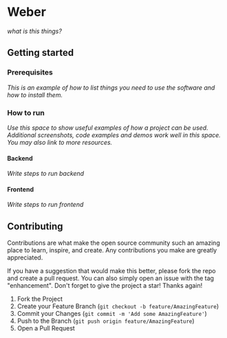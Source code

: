 # Weber

*what is this things?*

## Getting started

### Prerequisites

*This is an example of how to list things you need to use the software and how to install them.*

### How to run

*Use this space to show useful examples of how a project can be used. Additional screenshots, code examples and demos work well in this space. You may also link to more resources.*

#### Backend

*Write steps to run backend*

#### Frontend

*Write steps to run frontend*

## Contributing

Contributions are what make the open source community such an amazing place to learn, inspire, and create. Any contributions you make are greatly appreciated.

If you have a suggestion that would make this better, please fork the repo and create a pull request. You can also simply open an issue with the tag "enhancement". Don't forget to give the project a star! Thanks again!

1. Fork the Project
2. Create your Feature Branch (`git checkout -b feature/AmazingFeature`)
3. Commit your Changes (`git commit -m 'Add some AmazingFeature'`)
4. Push to the Branch (`git push origin feature/AmazingFeature`)
5. Open a Pull Request